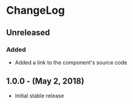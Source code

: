 ChangeLog
=========

Unreleased
----------
### Added
* Added a link to the component's source code

1.0.0 - (May 2, 2018)
------------------
* Initial stable release
